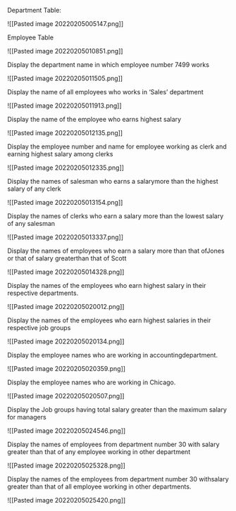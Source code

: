 Department Table:

![[Pasted image 20220205005147.png]]

Employee Table

![[Pasted image 20220205010851.png]]


Display the department name in which employee number 7499 works

![[Pasted image 20220205011505.png]]

Display the name of all employees who works in ‘Sales’ department


![[Pasted image 20220205011913.png]]

Display the name of the employee who earns highest salary

![[Pasted image 20220205012135.png]]

Display the employee number and name for employee working as clerk and earning highest salary among clerks

![[Pasted image 20220205012335.png]]

Display the names of salesman who earns a salarymore than the highest salary of any clerk

![[Pasted image 20220205013154.png]]

Display the names of clerks who earn a salary more than the lowest salary of any salesman

![[Pasted image 20220205013337.png]]

Display the names of employees who earn a salary more than that ofJones or that of salary greaterthan that of Scott


![[Pasted image 20220205014328.png]]

Display the names of the employees who earn highest salary in their respective departments.

![[Pasted image 20220205020012.png]]

Display the names of the employees who earn highest salaries in their respective job groups


![[Pasted image 20220205020134.png]]

Display the employee names who are working in accountingdepartment.

![[Pasted image 20220205020359.png]]

Display the employee names who are working in Chicago.

![[Pasted image 20220205020507.png]]

Display the Job groups having total salary greater than the maximum salary for managers


![[Pasted image 20220205024546.png]]

Display the names of employees from department number 30 with salary greater than that of any employee working in other department

![[Pasted image 20220205025328.png]]

Display the names of the employees from department number 30 withsalary greater than that of all employee working in other departments.

![[Pasted image 20220205025420.png]]